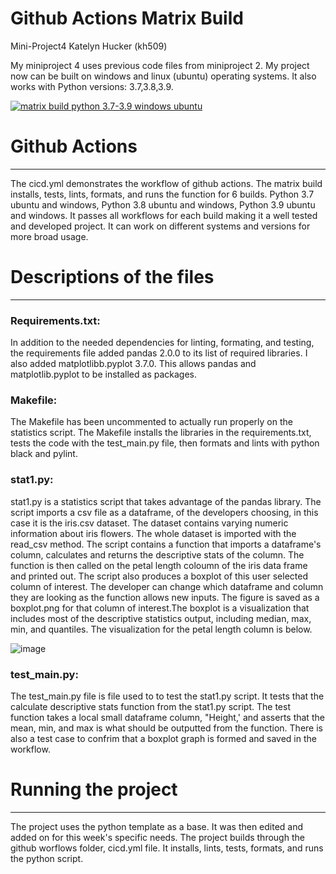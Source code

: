# Github Actions Matrix Build
Mini-Project4
Katelyn Hucker (kh509)

My miniproject 4 uses previous code files from miniproject 2. My project now can be built on windows and linux (ubuntu) operating systems. It also works with Python versions: 3.7,3.8,3.9.

[![matrix build python 3.7-3.9 windows ubuntu](https://github.com/katelyn-hucker/kh509_miniproject4/actions/workflows/cicd.yml/badge.svg)](https://github.com/katelyn-hucker/kh509_miniproject4/actions/workflows/cicd.yml)


# Github Actions
_______________________________
The cicd.yml demonstrates the workflow of github actions. The matrix build installs, tests, lints, formats, and runs the function for 6 builds. Python 3.7 ubuntu and windows, Python 3.8 ubuntu and windows, Python 3.9 ubuntu and windows. It passes all workflows for each build making it a well tested and developed project. It can work on different systems and versions for more broad usage. 
# Descriptions of the files
_______________________________

### Requirements.txt:
In addition to the needed dependencies for linting, formating, and testing, the requirements file added pandas 2.0.0 to its list of required libraries. I also added matplotlibb.pyplot 3.7.0. This allows pandas and matplotlib.pyplot to be installed as packages. 

### Makefile:
The Makefile has been uncommented to actually run properly on the statistics script. The Makefile installs the libraries in the requirements.txt, tests the code with the test_main.py file, then formats and lints with python black and pylint. 

### stat1.py:
stat1.py is a statistics script that takes advantage of the pandas library. The script imports a csv file as a dataframe, of the developers choosing, in this case it is the iris.csv dataset. The dataset contains varying numeric information about iris flowers. The whole dataset is imported with the read_csv method. The script contains a function that imports a dataframe's column, calculates and returns the descriptive stats of the column. The function is then called on the petal length coloumn of the iris data frame and printed out. The script also produces a boxplot of this user selected column of interest. The developer can change which dataframe and column they are looking as the function allows new inputs. The figure is saved as a boxplot.png for that column of interest.The boxplot is a visualization that includes most of the descriptive statistics output, including median, max, min, and quantiles. The visualization for the petal length column is below.

![image](https://github.com/nogibjj/kh509miniproject2/assets/143521756/01b5b0f3-55b6-4847-8386-4685c22450af)


### test_main.py:
The test_main.py file is file used to to test the stat1.py script. It tests that the calculate descriptive stats function from the stat1.py script. The test function takes a local small dataframe column, "Height,' and asserts that the mean, min, and max is what should be outputted from the function. There is also a test case to confrim that a boxplot graph is formed and saved in the workflow.

# Running the project
_______________________________
The project uses the python template as a base. It was then edited and added on for this week's specific needs. The project builds through the github worflows folder, cicd.yml file. It installs, lints, tests, formats, and runs the python script. 
